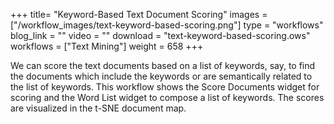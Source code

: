 +++
title= "Keyword-Based Text Document Scoring"
images =  ["/workflow_images/text-keyword-based-scoring.png"]
type = "workflows"
blog_link =  ""
video = ""
download = "text-keyword-based-scoring.ows"
workflows = ["Text Mining"]
weight = 658
+++

We can score the text documents based on a list of keywords, say, to find the documents which include the keywords or are semantically related to the list of keywords. This workflow shows the Score Documents widget for scoring and the Word List widget to compose a list of keywords. The scores are visualized in the t-SNE document map.